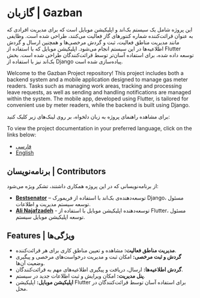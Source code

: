 # گازبان | Gazban

این پروژه شامل یک سیستم بک‌اند و اپلیکیشن موبایل است که برای مدیریت افرادی که به عنوان قرائت‌کننده شماره کنتورهای گاز فعالیت می‌کنند، طراحی شده است. وظایفی مانند مدیریت مناطق فعالیت، ثبت و گردش مرخصی‌ها و همچنین ارسال و گردش اطلاعیه‌ها در این سیستم انجام می‌شود. اپلیکیشن موبایل که با استفاده از Flutter توسعه داده شده، برای استفاده آسان‌تر توسط قرائت‌کنندگان طراحی شده است. بخش بک‌اند نیز با استفاده از Django پیاده‌سازی شده است.

Welcome to the Gazban Project repository! This project includes both a backend system and a mobile application designed to manage gas meter readers. Tasks such as managing work areas, tracking and processing leave requests, as well as sending and handling notifications are managed within the system. The mobile app, developed using Flutter, is tailored for convenient use by meter readers, while the backend is built using Django.

برای مشاهده راهنمای پروژه به زبان دلخواه، بر روی لینک‌های زیر کلیک کنید:

To view the project documentation in your preferred language, click on the links below:

- [فارسی](./README_fa.md)
- [English](./README_en.md)

## برنامه‌نویسان | Contributors

از برنامه‌نویسانی که در این پروژه همکاری داشتند، تشکر ویژه می‌شود:

- **[Bestsenator](https://github.com/Bestsenator)** – توسعه‌دهنده‌ی بک‌اند با استفاده از فریمورک Django، مسئول توسعه سیستم مدیریت و اطلاعات.
- **[Ali Najafzadeh](https://github.com/AliNajafzadeh7916)** - توسعه‌دهنده اپلیکیشن موبایل با استفاده از Flutter، مسئول توسعه اپلیکیشن موبایل سیستم.

## Features | ویژگی‌ها

- **مدیریت مناطق فعالیت:** مشاهده و تعیین مناطق کاری برای هر قرائت‌کننده.
- **گردش و ثبت مرخصی:** امکان ثبت و مدیریت درخواست‌های مرخصی و پیگیری وضعیت آن‌ها.
- **گردش اطلاعیه‌ها:** ارسال، دریافت و پیگیری اطلاعیه‌های مهم به قرائت‌کنندگان.
- **پنل مدیریت:** امکان ویرایش و ثبت اطلاعات جدید در سیستم.
- **اپلیکیشن موبایل:** اپلیکیشن Flutter برای استفاده آسان توسط قرائت‌کنندگان در محل.
